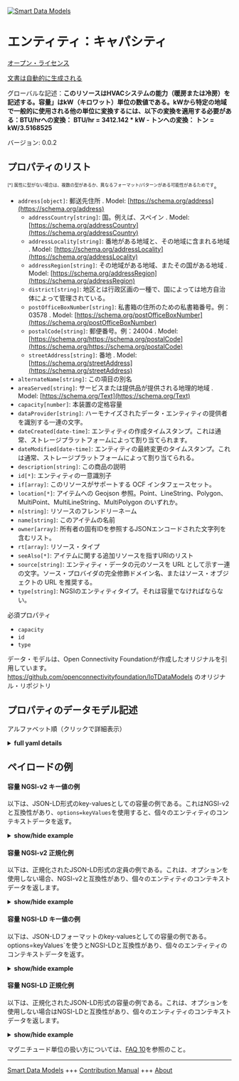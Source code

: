 <!-- 10-Header -->  
[![Smart Data Models](https://smartdatamodels.org/wp-content/uploads/2022/01/SmartDataModels_logo.png "Logo")](https://smartdatamodels.org)  
エンティティ：キャパシティ  
=============<!-- /10-Header -->  
<!-- 15-License -->  
[オープン・ライセンス](https://github.com/smart-data-models//dataModel.OCF/blob/master/capacity/LICENSE.md)  
[文書は自動的に生成される](https://docs.google.com/presentation/d/e/2PACX-1vTs-Ng5dIAwkg91oTTUdt8ua7woBXhPnwavZ0FxgR8BsAI_Ek3C5q97Nd94HS8KhP-r_quD4H0fgyt3/pub?start=false&loop=false&delayms=3000#slide=id.gb715ace035_0_60)  
<!-- /15-License -->  
<!-- 20-Description -->  
グローバルな記述：**このリソースはHVACシステムの能力（暖房または冷房）を記述する。容量」はkW（キロワット）単位の数値である。kWから特定の地域で一般的に使用される他の単位に変換するには、以下の変換を適用する必要がある：BTU/hrへの変換： BTU/hr = 3412.142 * kW - トンへの変換： トン = kW/3.5168525**  
バージョン: 0.0.2  
<!-- /20-Description -->  
<!-- 30-PropertiesList -->  

## プロパティのリスト  

<sup><sub>[*] 属性に型がない場合は、複数の型があるか、異なるフォーマット/パターンがある可能性があるためです</sub></sup>。  
- `address[object]`: 郵送先住所  . Model: [https://schema.org/address](https://schema.org/address)	- `addressCountry[string]`: 国。例えば、スペイン  . Model: [https://schema.org/addressCountry](https://schema.org/addressCountry)  
	- `addressLocality[string]`: 番地がある地域と、その地域に含まれる地域  . Model: [https://schema.org/addressLocality](https://schema.org/addressLocality)  
	- `addressRegion[string]`: その地域がある地域、またその国がある地域  . Model: [https://schema.org/addressRegion](https://schema.org/addressRegion)  
	- `district[string]`: 地区とは行政区画の一種で、国によっては地方自治体によって管理されている。    
	- `postOfficeBoxNumber[string]`: 私書箱の住所のための私書箱番号。例：03578  . Model: [https://schema.org/postOfficeBoxNumber](https://schema.org/postOfficeBoxNumber)  
	- `postalCode[string]`: 郵便番号。例：24004  . Model: [https://schema.org/https://schema.org/postalCode](https://schema.org/https://schema.org/postalCode)  
	- `streetAddress[string]`: 番地  . Model: [https://schema.org/streetAddress](https://schema.org/streetAddress)  
- `alternateName[string]`: この項目の別名  - `areaServed[string]`: サービスまたは提供品が提供される地理的地域  . Model: [https://schema.org/Text](https://schema.org/Text)- `capacity[number]`: 本装置の定格容量  - `dataProvider[string]`: ハーモナイズされたデータ・エンティティの提供者を識別する一連の文字。  - `dateCreated[date-time]`: エンティティの作成タイムスタンプ。これは通常、ストレージプラットフォームによって割り当てられます。  - `dateModified[date-time]`: エンティティの最終変更のタイムスタンプ。これは通常、ストレージプラットフォームによって割り当てられる。  - `description[string]`: この商品の説明  - `id[*]`: エンティティの一意識別子  - `if[array]`: このリソースがサポートする OCF インタフェースセット。  - `location[*]`: アイテムへの Geojson 参照。Point、LineString、Polygon、MultiPoint、MultiLineString、MultiPolygon のいずれか。  - `n[string]`: リソースのフレンドリーネーム  - `name[string]`: このアイテムの名前  - `owner[array]`: 所有者の固有IDを参照するJSONエンコードされた文字列を含むリスト。  - `rt[array]`: リソース・タイプ  - `seeAlso[*]`: アイテムに関する追加リソースを指すURIのリスト  - `source[string]`: エンティティ・データの元のソースを URL として示す一連の文字。ソース・プロバイダの完全修飾ドメイン名、またはソース・オブジェクトの URL を推奨する。  - `type[string]`: NGSIのエンティティタイプ。それは容量でなければならない。  <!-- /30-PropertiesList -->  
<!-- 35-RequiredProperties -->  
必須プロパティ  
- `capacity`  - `id`  - `type`  <!-- /35-RequiredProperties -->  
<!-- 40-RequiredProperties -->  
データ・モデルは、Open Connectivity Foundationが作成したオリジナルを引用しています。https://github.com/openconnectivityfoundation/IoTDataModels のオリジナル・リポジトリ  
<!-- /40-RequiredProperties -->  
<!-- 50-DataModelHeader -->  
## プロパティのデータモデル記述  
アルファベット順（クリックで詳細表示）  
<!-- /50-DataModelHeader -->  
<!-- 60-ModelYaml -->  
<details><summary><strong>full yaml details</strong></summary>    
```yaml  
capacity:    
  description: 'This Resource describes the capacity (heating or cooling) of a HVAC system. ''capacity'' is a number in units of kW (kilowatts). To convert from kW to other units that may be commonly used in certain geographic locales the following conversions should be applied: - to convert to BTU/hr: BTU/hr = 3412.142 * kW - to convert to ton: ton = kW/3.5168525'    
  properties:    
    address:    
      description: The mailing address    
      properties:    
        addressCountry:    
          description: 'The country. For example, Spain'    
          type: string    
          x-ngsi:    
            model: https://schema.org/addressCountry    
            type: Property    
        addressLocality:    
          description: 'The locality in which the street address is, and which is in the region'    
          type: string    
          x-ngsi:    
            model: https://schema.org/addressLocality    
            type: Property    
        addressRegion:    
          description: 'The region in which the locality is, and which is in the country'    
          type: string    
          x-ngsi:    
            model: https://schema.org/addressRegion    
            type: Property    
        district:    
          description: 'A district is a type of administrative division that, in some countries, is managed by the local government'    
          type: string    
          x-ngsi:    
            type: Property    
        postOfficeBoxNumber:    
          description: 'The post office box number for PO box addresses. For example, 03578'    
          type: string    
          x-ngsi:    
            model: https://schema.org/postOfficeBoxNumber    
            type: Property    
        postalCode:    
          description: 'The postal code. For example, 24004'    
          type: string    
          x-ngsi:    
            model: https://schema.org/https://schema.org/postalCode    
            type: Property    
        streetAddress:    
          description: The street address    
          type: string    
          x-ngsi:    
            model: https://schema.org/streetAddress    
            type: Property    
        streetNr:    
          description: Number identifying a specific property on a public street    
          type: string    
          x-ngsi:    
            type: Property    
      type: object    
      x-ngsi:    
        model: https://schema.org/address    
        type: Property    
    alternateName:    
      description: An alternative name for this item    
      type: string    
      x-ngsi:    
        type: Property    
    areaServed:    
      description: The geographic area where a service or offered item is provided    
      type: string    
      x-ngsi:    
        model: https://schema.org/Text    
        type: Property    
    capacity:    
      description: The rated capacity for the Device    
      exclusiveMinimum: true    
      minimum: 0    
      readOnly: true    
      type: number    
      x-ngsi:    
        type: Property    
    dataProvider:    
      description: A sequence of characters identifying the provider of the harmonised data entity    
      type: string    
      x-ngsi:    
        type: Property    
    dateCreated:    
      description: Entity creation timestamp. This will usually be allocated by the storage platform    
      format: date-time    
      type: string    
      x-ngsi:    
        type: Property    
    dateModified:    
      description: Timestamp of the last modification of the entity. This will usually be allocated by the storage platform    
      format: date-time    
      type: string    
      x-ngsi:    
        type: Property    
    description:    
      description: A description of this item    
      type: string    
      x-ngsi:    
        type: Property    
    id:    
      anyOf:    
        - description: Identifier format of any NGSI entity    
          maxLength: 256    
          minLength: 1    
          pattern: ^[\w\-\.\{\}\$\+\*\[\]`|~^@!,:\\]+$    
          type: string    
          x-ngsi:    
            type: Property    
        - description: Identifier format of any NGSI entity    
          format: uri    
          type: string    
          x-ngsi:    
            type: Property    
      description: Unique identifier of the entity    
      x-ngsi:    
        type: Property    
    if:    
      description: The OCF Interface set supported by this Resource    
      items:    
        enum:    
          - oic.if.r    
          - oic.if.baseline    
        type: string    
      minItems: 2    
      readOnly: true    
      type: array    
      uniqueItems: true    
      x-ngsi:    
        type: Property    
    location:    
      description: 'Geojson reference to the item. It can be Point, LineString, Polygon, MultiPoint, MultiLineString or MultiPolygon'    
      oneOf:    
        - description: Geojson reference to the item. Point    
          properties:    
            bbox:    
              items:    
                type: number    
              minItems: 4    
              type: array    
            coordinates:    
              items:    
                type: number    
              minItems: 2    
              type: array    
            type:    
              enum:    
                - Point    
              type: string    
          required:    
            - type    
            - coordinates    
          title: GeoJSON Point    
          type: object    
          x-ngsi:    
            type: GeoProperty    
        - description: Geojson reference to the item. LineString    
          properties:    
            bbox:    
              items:    
                type: number    
              minItems: 4    
              type: array    
            coordinates:    
              items:    
                items:    
                  type: number    
                minItems: 2    
                type: array    
              minItems: 2    
              type: array    
            type:    
              enum:    
                - LineString    
              type: string    
          required:    
            - type    
            - coordinates    
          title: GeoJSON LineString    
          type: object    
          x-ngsi:    
            type: GeoProperty    
        - description: Geojson reference to the item. Polygon    
          properties:    
            bbox:    
              items:    
                type: number    
              minItems: 4    
              type: array    
            coordinates:    
              items:    
                items:    
                  items:    
                    type: number    
                  minItems: 2    
                  type: array    
                minItems: 4    
                type: array    
              type: array    
            type:    
              enum:    
                - Polygon    
              type: string    
          required:    
            - type    
            - coordinates    
          title: GeoJSON Polygon    
          type: object    
          x-ngsi:    
            type: GeoProperty    
        - description: Geojson reference to the item. MultiPoint    
          properties:    
            bbox:    
              items:    
                type: number    
              minItems: 4    
              type: array    
            coordinates:    
              items:    
                items:    
                  type: number    
                minItems: 2    
                type: array    
              type: array    
            type:    
              enum:    
                - MultiPoint    
              type: string    
          required:    
            - type    
            - coordinates    
          title: GeoJSON MultiPoint    
          type: object    
          x-ngsi:    
            type: GeoProperty    
        - description: Geojson reference to the item. MultiLineString    
          properties:    
            bbox:    
              items:    
                type: number    
              minItems: 4    
              type: array    
            coordinates:    
              items:    
                items:    
                  items:    
                    type: number    
                  minItems: 2    
                  type: array    
                minItems: 2    
                type: array    
              type: array    
            type:    
              enum:    
                - MultiLineString    
              type: string    
          required:    
            - type    
            - coordinates    
          title: GeoJSON MultiLineString    
          type: object    
          x-ngsi:    
            type: GeoProperty    
        - description: Geojson reference to the item. MultiLineString    
          properties:    
            bbox:    
              items:    
                type: number    
              minItems: 4    
              type: array    
            coordinates:    
              items:    
                items:    
                  items:    
                    items:    
                      type: number    
                    minItems: 2    
                    type: array    
                  minItems: 4    
                  type: array    
                type: array    
              type: array    
            type:    
              enum:    
                - MultiPolygon    
              type: string    
          required:    
            - type    
            - coordinates    
          title: GeoJSON MultiPolygon    
          type: object    
          x-ngsi:    
            type: GeoProperty    
      x-ngsi:    
        type: GeoProperty    
    n:    
      description: Friendly name of the Resource    
      maxLength: 64    
      readOnly: true    
      type: string    
      x-ngsi:    
        type: Property    
    name:    
      description: The name of this item    
      type: string    
      x-ngsi:    
        type: Property    
    owner:    
      description: A List containing a JSON encoded sequence of characters referencing the unique Ids of the owner(s)    
      items:    
        anyOf:    
          - description: Identifier format of any NGSI entity    
            maxLength: 256    
            minLength: 1    
            pattern: ^[\w\-\.\{\}\$\+\*\[\]`|~^@!,:\\]+$    
            type: string    
            x-ngsi:    
              type: Property    
          - description: Identifier format of any NGSI entity    
            format: uri    
            type: string    
            x-ngsi:    
              type: Property    
        description: Unique identifier of the entity    
        x-ngsi:    
          type: Property    
      type: array    
      x-ngsi:    
        type: Property    
    rt:    
      description: The Resource Type    
      items:    
        enum:    
          - oic.r.hvac.capacity    
        maxLength: 64    
        type: string    
      minItems: 1    
      readOnly: true    
      type: array    
      uniqueItems: true    
      x-ngsi:    
        type: Property    
    seeAlso:    
      description: list of uri pointing to additional resources about the item    
      oneOf:    
        - items:    
            format: uri    
            type: string    
          minItems: 1    
          type: array    
        - format: uri    
          type: string    
      x-ngsi:    
        type: Property    
    source:    
      description: 'A sequence of characters giving the original source of the entity data as a URL. Recommended to be the fully qualified domain name of the source provider, or the URL to the source object'    
      type: string    
      x-ngsi:    
        type: Property    
    type:    
      description: NGSI entity type. It has to be capacity    
      enum:    
        - capacity    
      type: string    
      x-ngsi:    
        type: Property    
  required:    
    - capacity    
    - id    
    - type    
  type: object    
  x-derived-from: https://raw.githubusercontent.com/openconnectivityfoundation/IoTDataModels/master/HVACCapacityResURI.swagger.json    
  x-disclaimer: 'Redistribution and use in source and binary forms, with or without modification, are permitted  provided that the license conditions are met. Copyleft (c) 2022 Contributors to Smart Data Models Program'    
  x-license-url: https://github.com/smart-data-models/dataModel.OCF/blob/master/capacity/LICENSE.md    
  x-model-schema: https://smart-data-models.github.io/dataModel.OCF/capacity/schema.json    
  x-model-tags: OCF    
  x-version: 0.0.2    
```  
</details>    
<!-- /60-ModelYaml -->  
<!-- 70-MiddleNotes -->  
<!-- /70-MiddleNotes -->  
<!-- 80-Examples -->  
## ペイロードの例  
#### 容量 NGSI-v2 キー値の例  
以下は、JSON-LD形式のkey-valuesとしての容量の例である。これはNGSI-v2と互換性があり、`options=keyValues`を使用すると、個々のエンティティのコンテキストデータを返す。  
<details><summary><strong>show/hide example</strong></summary>    
```json  
{  
  "id": "urn:ngsi-ld:capacity:id:OKVJ:33594794",  
  "dateCreated": "2016-12-11T21:09:57Z",  
  "dateModified": "1996-07-20T18:21:27Z",  
  "source": "Main former put good. Again doctor law year.",  
  "name": "Site report institution anyone society summer. Really dark difference age. President dark throughout seat computer reality him fish.",  
  "alternateName": "Course carry model painting thus beat. Section step build say indeed father.",  
  "description": "Future by exist evening field rock. Power near ready true recent miss. Life a much be reality health wide.",  
  "dataProvider": "It step charge water need. Ahead do vote against success human.",  
  "owner": [  
    "urn:ngsi-ld:capacity:items:PMUG:26598192",  
    "urn:ngsi-ld:capacity:items:SDUE:71510759"  
  ],  
  "seeAlso": [  
    "urn:ngsi-ld:capacity:items:BJNP:08236092",  
    "urn:ngsi-ld:capacity:items:LHGM:61864509"  
  ],  
  "location": {  
    "type": "Point",  
    "coordinates": [  
      -8.0115965,  
      59.096009  
    ]  
  },  
  "address": {  
    "streetAddress": "Staff its protect least. Though himself interesting its start room. Crime group specific others unit fish.",  
    "addressLocality": "Send speak bar lay late road long. Economy put finish specific. Radio attention floor positive collection. Eye son sell win system cultural involve behavior.",  
    "addressRegion": "Talk stop state.",  
    "addressCountry": "Authority phone year newspaper learn scene these performance. Easy bit someone truth past. Scientist response identify be enjoy wife.",  
    "postalCode": "Network his against most north debate event. Data data central very anything.",  
    "postOfficeBoxNumber": "Born four amount soon approach unit family. Hundred up away bring piece middle fear. Require answer foot cell choice nor."  
  },  
  "areaServed": "Somebody they prepare education allow. Free base reveal school over.",  
  "rt": [  
    "oic.r.hvac.capacity",  
    "oic.r.hvac.capacity"  
  ],  
  "capacity": {  
    "type": "Property",  
    "value": 941.1  
  },  
  "n": "Artist risk morning important can create time. Possible stuff participant medical its hundred. Mother writer particular almost.",  
  "if": [  
    "oic.if.baseline",  
    "oic.if.baseline"  
  ],  
  "type": "capacity"  
}  
```  
</details>  
#### 容量 NGSI-v2 正規化例  
以下は、正規化されたJSON-LD形式の定員の例である。これは、オプションを使用しない場合、NGSI-v2と互換性があり、個々のエンティティのコンテキストデータを返します。  
<details><summary><strong>show/hide example</strong></summary>    
```json  
{  
  "id": {  
    "type": "string",  
    "value": "urn:ngsi-ld:capacity:id:OKVJ:33594794"  
  },  
  "dateCreated": {  
    "format": "date-time",  
    "type": "string",  
    "value": "2016-12-11T21:09:57Z"  
  },  
  "dateModified": {  
    "format": "date-time",  
    "type": "string",  
    "value": "1996-07-20T18:21:27Z"  
  },  
  "source": {  
    "type": "string",  
    "value": "Main former put good. Again doctor law year."  
  },  
  "name": {  
    "type": "string",  
    "value": "Site report institution anyone society summer. Really dark difference age. President dark throughout seat computer reality him fish."  
  },  
  "alternateName": {  
    "type": "string",  
    "value": "Course carry model painting thus beat. Section step build say indeed father."  
  },  
  "description": {  
    "type": "string",  
    "value": "Future by exist evening field rock. Power near ready true recent miss. Life a much be reality health wide."  
  },  
  "dataProvider": {  
    "type": "string",  
    "value": "It step charge water need. Ahead do vote against success human."  
  },  
  "owner": {  
    "type": "array",  
    "value": [  
      "urn:ngsi-ld:capacity:items:PMUG:26598192",  
      "urn:ngsi-ld:capacity:items:SDUE:71510759"  
    ]  
  },  
  "seeAlso": {  
    "type": "array",  
    "value": [  
      "urn:ngsi-ld:capacity:items:BJNP:08236092",  
      "urn:ngsi-ld:capacity:items:LHGM:61864509"  
    ]  
  },  
  "location": {  
    "type": "object",  
    "value": {  
      "type": "Point",  
      "coordinates": [  
        -8.0115965,  
        59.096009  
      ]  
    }  
  },  
  "address": {  
    "type": "object",  
    "value": {  
      "streetAddress": "Staff its protect least. Though himself interesting its start room. Crime group specific others unit fish.",  
      "addressLocality": "Send speak bar lay late road long. Economy put finish specific. Radio attention floor positive collection. Eye son sell win system cultural involve behavior.",  
      "addressRegion": "Talk stop state.",  
      "addressCountry": "Authority phone year newspaper learn scene these performance. Easy bit someone truth past. Scientist response identify be enjoy wife.",  
      "postalCode": "Network his against most north debate event. Data data central very anything.",  
      "postOfficeBoxNumber": "Born four amount soon approach unit family. Hundred up away bring piece middle fear. Require answer foot cell choice nor."  
    }  
  },  
  "areaServed": {  
    "type": "string",  
    "value": "Somebody they prepare education allow. Free base reveal school over."  
  },  
  "rt": {  
    "type": "array",  
    "value": [  
      "oic.r.hvac.capacity",  
      "oic.r.hvac.capacity"  
    ]  
  },  
  "capacity": {  
    "type": "object",  
    "value": {  
      "type": "Property",  
      "value": 941.1  
    }  
  },  
  "n": {  
    "type": "string",  
    "value": "Artist risk morning important can create time. Possible stuff participant medical its hundred. Mother writer particular almost."  
  },  
  "if": {  
    "type": "array",  
    "value": [  
      "oic.if.baseline",  
      "oic.if.baseline"  
    ]  
  },  
  "type": {  
    "type": "string",  
    "value": "capacity"  
  }  
}  
```  
</details>  
#### 容量 NGSI-LD キー値の例  
以下は、JSON-LDフォーマットのkey-valuesとしての容量の例である。options=keyValues`を使うとNGSI-LDと互換性があり、個々のエンティティのコンテキストデータを返す。  
<details><summary><strong>show/hide example</strong></summary>    
```json  
{  
    "id": "urn:ngsi-ld:capacity:id:OKVJ:33594794",  
    "dateCreated": "2016-12-11T21:09:57Z",  
    "dateModified": "1996-07-20T18:21:27Z",  
    "source": "Main former put good. Again doctor law year.",  
    "name": "Site report institution anyone society summer. Really dark difference age. President dark throughout seat computer reality him fish.",  
    "alternateName": "Course carry model painting thus beat. Section step build say indeed father.",  
    "description": "Future by exist evening field rock. Power near ready true recent miss. Life a much be reality health wide.",  
    "dataProvider": "It step charge water need. Ahead do vote against success human.",  
    "owner": [  
        "urn:ngsi-ld:capacity:items:PMUG:26598192",  
        "urn:ngsi-ld:capacity:items:SDUE:71510759"  
    ],  
    "seeAlso": [  
        "urn:ngsi-ld:capacity:items:BJNP:08236092",  
        "urn:ngsi-ld:capacity:items:LHGM:61864509"  
    ],  
    "location": {  
        "type": "Point",  
        "coordinates": [  
            -8.0115965,  
            59.096009  
        ]  
    },  
    "address": {  
        "streetAddress": "Staff its protect least. Though himself interesting its start room. Crime group specific others unit fish.",  
        "addressLocality": "Send speak bar lay late road long. Economy put finish specific. Radio attention floor positive collection. Eye son sell win system cultural involve behavior.",  
        "addressRegion": "Talk stop state.",  
        "addressCountry": "Authority phone year newspaper learn scene these performance. Easy bit someone truth past. Scientist response identify be enjoy wife.",  
        "postalCode": "Network his against most north debate event. Data data central very anything.",  
        "postOfficeBoxNumber": "Born four amount soon approach unit family. Hundred up away bring piece middle fear. Require answer foot cell choice nor."  
    },  
    "areaServed": "Somebody they prepare education allow. Free base reveal school over.",  
    "rt": [  
        "oic.r.hvac.capacity",  
        "oic.r.hvac.capacity"  
    ],  
    "capacity": {  
        "type": "Property",  
        "value": 941.1  
    },  
    "n": "Artist risk morning important can create time. Possible stuff participant medical its hundred. Mother writer particular almost.",  
    "if": [  
        "oic.if.baseline",  
        "oic.if.baseline"  
    ],  
    "type": "capacity",  
    "@context": [  
        "https://smartdatamodels.org/context.jsonld",  
        "https://raw.githubusercontent.com/smart-data-models/dataModel.OCF/master/context.jsonld"  
    ]  
}  
```  
</details>  
#### 容量 NGSI-LD 正規化例  
以下は、正規化されたJSON-LD形式の容量の例である。これは、オプションを使用しない場合はNGSI-LDと互換性があり、個々のエンティティのコンテキストデータを返します。  
<details><summary><strong>show/hide example</strong></summary>    
```json  
{  
    "id": "urn:ngsi-ld:capacity:id:TVMI:12454219",  
    "dateCreated": {  
        "type": "Property",  
        "value": {  
            "@type": "DateTime",  
            "@value": "1991-05-31T20:25:24Z"  
        }  
    },  
    "dateModified": {  
        "type": "Property",  
        "value": {  
            "@type": "DateTime",  
            "@value": "1999-05-07T18:10:53Z"  
        }  
    },  
    "source": {  
        "type": "Property",  
        "value": "Modern glass door. Media plant near them everybody authority. Gas end way good position."  
    },  
    "name": {  
        "type": "Property",  
        "value": "Former machine finish agree generation everyone. According work simple control. Add decision piece author. Interesting such entire knowledge."  
    },  
    "alternateName": {  
        "type": "Property",  
        "value": "Its painting while drug truth similar. Shoulder example enter unit interest produce listen."  
    },  
    "description": {  
        "type": "Property",  
        "value": "Look try perform stop home employee. Foot describe decision heavy. Majority finish social understand voice personal reduce."  
    },  
    "dataProvider": {  
        "type": "Property",  
        "value": "Thousand compare image born cost consider. Simple recognize common character per both school see."  
    },  
    "owner": {  
        "type": "Property",  
        "value": [  
            "urn:ngsi-ld:capacity:items:FVAS:53585229",  
            "urn:ngsi-ld:capacity:items:PRTW:10958954"  
        ]  
    },  
    "seeAlso": {  
        "type": "Property",  
        "value": [  
            "urn:ngsi-ld:capacity:items:BBMO:20301317"  
        ]  
    },  
    "location": {  
        "type": "Property",  
        "value": {  
            "type": "Point",  
            "coordinates": [  
                78.336253,  
                -124.974608  
            ]  
        }  
    },  
    "address": {  
        "type": "Property",  
        "value": {  
            "streetAddress": "Respond agree age throw. Way idea behind project amount. Thing respond professor choose accept rich top.",  
            "addressLocality": "Sound sound itself entire ago six base. Poor best trouble stage lawyer price.",  
            "addressRegion": "Always effort through notice difference letter discuss. And but hundred one million method quite. Forward person prevent.",  
            "addressCountry": "Building list break quite. Poor rate behavior drive.",  
            "postalCode": "Age around employee language number scientist source. Type tough begin price senior away. Approach series often fund drug long technology.",  
            "postOfficeBoxNumber": "Research through brother history apply country ready cup. Under determine early magazine also wait region time."  
        }  
    },  
    "areaServed": {  
        "type": "Property",  
        "value": "Develop several safe long how eight production."  
    },  
    "rt": {  
        "type": "Property",  
        "value": [  
            "oic.r.hvac.capacity"  
        ]  
    },  
    "capacity": {  
        "type": "Property",  
        "value": 148.9  
    },  
    "n": {  
        "type": "Property",  
        "value": "Trial per pull reach expert part successful course. Energy hope nor sea each civil."  
    },  
    "if": {  
        "type": "Property",  
        "value": [  
            "oic.if.baseline",  
            "oic.if.baseline"  
        ]  
    },  
    "type": "capacity",  
    "@context": [  
        "https://smartdatamodels.org/context.jsonld",  
        "https://raw.githubusercontent.com/smart-data-models/dataModel.OCF/master/context.jsonld"  
    ]  
}  
```  
</details><!-- /80-Examples -->  
<!-- 90-FooterNotes -->  
<!-- /90-FooterNotes -->  
<!-- 95-Units -->  
マグニチュード単位の扱い方については、[FAQ 10](https://smartdatamodels.org/index.php/faqs/)を参照のこと。  
<!-- /95-Units -->  
<!-- 97-LastFooter -->  
---  
[Smart Data Models](https://smartdatamodels.org) +++ [Contribution Manual](https://bit.ly/contribution_manual) +++ [About](https://bit.ly/Introduction_SDM)<!-- /97-LastFooter -->  
